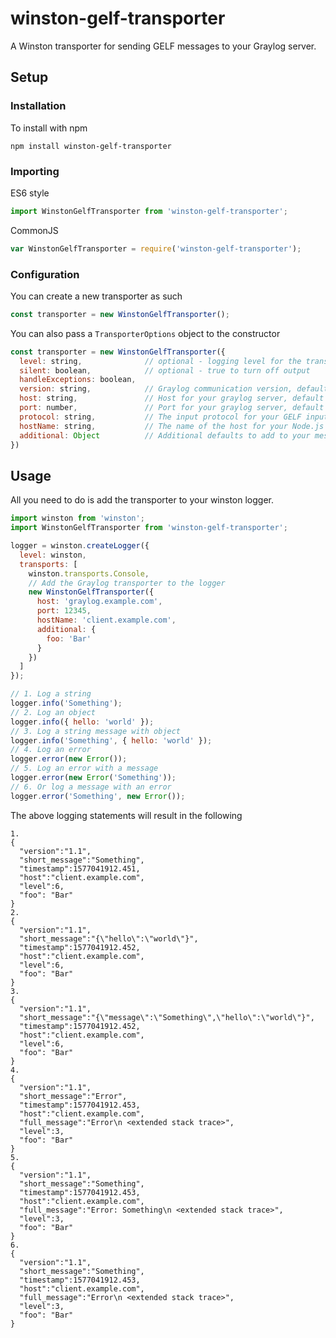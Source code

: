 winston-gelf-transporter
========================
A Winston transporter for sending GELF messages to your Graylog server.

## Setup

### Installation

To install with npm
```shell script
npm install winston-gelf-transporter
```
### Importing

ES6 style

```js
import WinstonGelfTransporter from 'winston-gelf-transporter';
```

CommonJS
```js
var WinstonGelfTransporter = require('winston-gelf-transporter');
``` 

### Configuration 

You can create a new transporter as such
```js
const transporter = new WinstonGelfTransporter();
```

You can also pass a `TransporterOptions` object to the constructor
```js
const transporter = new WinstonGelfTransporter({
  level: string,              // optional - logging level for the transporter
  silent: boolean,            // optional - true to turn off output
  handleExceptions: boolean, 
  version: string,            // Graylog communication version, default 1.1
  host: string,               // Host for your graylog server, default 127.0.0.1
  port: number,               // Port for your graylog server, default 12201
  protocol: string,           // The input protocol for your GELF input, default 'udp'
  hostName: string,           // The name of the host for your Node.js app
  additional: Object          // Additional defaults to add to your messages
})
```

## Usage

All you need to do is add the transporter to your winston logger.

```javascript
import winston from 'winston';
import WinstonGelfTransporter from 'winston-gelf-transporter';

logger = winston.createLogger({
  level: winston,
  transports: [
    winston.transports.Console,
    // Add the Graylog transporter to the logger
    new WinstonGelfTransporter({
      host: 'graylog.example.com',
      port: 12345,
      hostName: 'client.example.com',
      additional: {
        foo: 'Bar'
      }
    })
  ]
});

// 1. Log a string
logger.info('Something');
// 2. Log an object
logger.info({ hello: 'world' });
// 3. Log a string message with object
logger.info('Something', { hello: 'world' });
// 4. Log an error
logger.error(new Error());
// 5. Log an error with a message
logger.error(new Error('Something'));
// 6. Or log a message with an error
logger.error('Something', new Error());
```
The above logging statements will result in the following
```shell script
1.
{
  "version":"1.1",
  "short_message":"Something",
  "timestamp":1577041912.451,
  "host":"client.example.com",
  "level":6,
  "foo": "Bar"
}
2.
{
  "version":"1.1",
  "short_message":"{\"hello\":\"world\"}",
  "timestamp":1577041912.452,
  "host":"client.example.com",
  "level":6,
  "foo": "Bar"
}
3.
{
  "version":"1.1",
  "short_message":"{\"message\":\"Something\",\"hello\":\"world\"}",
  "timestamp":1577041912.452,
  "host":"client.example.com",
  "level":6,
  "foo": "Bar"
}
4.
{
  "version":"1.1",
  "short_message":"Error",
  "timestamp":1577041912.453,
  "host":"client.example.com",
  "full_message":"Error\n <extended stack trace>",
  "level":3,
  "foo": "Bar"
}
5.
{
  "version":"1.1",
  "short_message":"Something",
  "timestamp":1577041912.453,
  "host":"client.example.com",
  "full_message":"Error: Something\n <extended stack trace>",
  "level":3,
  "foo": "Bar"
}
6.
{
  "version":"1.1",
  "short_message":"Something",
  "timestamp":1577041912.453,
  "host":"client.example.com",
  "full_message":"Error\n <extended stack trace>",
  "level":3,
  "foo": "Bar"
}
```

